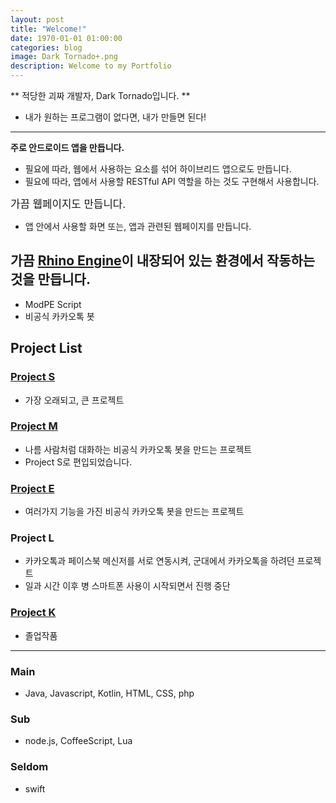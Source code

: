 ```yaml
---
layout: post
title: "Welcome!"
date: 1970-01-01 01:00:00
categories: blog
image: Dark Tornado+.png
description: Welcome to my Portfolio
---
```


** 적당한 괴짜 개발자, Dark Tornado입니다. **
* 내가 원하는 프로그램이 없다면, 내가 만들면 된다!

<hr>

<b> 주로 안드로이드 앱을 만듭니다.</b>
* 필요에 따라, 웹에서 사용하는 요소를 섞어 하이브리드 앱으로도 만듭니다.
* 필요에 따라, 앱에서 사용할 RESTful API 역할을 하는 것도 구현해서 사용합니다.

<big> 가끔 웹페이지도 만듭니다. </big>
* 앱 안에서 사용할 화면 또는, 앱과 관련된 웹페이지를 만듭니다.

## 가끔 [Rhino Engine](https://github.com/mozilla/rhino)이 내장되어 있는 환경에서 작동하는 것을 만듭니다.
* ModPE Script
* 비공식 카카오톡 봇

## Project List

### [Project S](https://github.com/DarkTornado/ProjectS)
* 가장 오래되고, 큰 프로젝트

### [Project M](https://github.com/DarkTornado/ProjectM)
* 나름 사람처럼 대화하는 비공식 카카오톡 봇을 만드는 프로젝트
* Project S로 편입되었습니다.

### [Project E](https://github.com/DarkTornado/ProjectE)
* 여러가지 기능을 가진 비공식 카카오톡 봇을 만드는 프로젝트

### Project L
* 카카오톡과 페이스북 메신저를 서로 연동시켜, 군대에서 카카오톡을 하려던 프로젝트
* 일과 시간 이후 병 스마트폰 사용이 시작되면서 진행 중단

### [Project K](https://github.com/DarkTornado/ProjectK)
* 졸업작품

<hr>

### Main
* Java, Javascript, Kotlin, HTML, CSS, php

### Sub
* node.js, CoffeeScript, Lua

### Seldom
* swift
